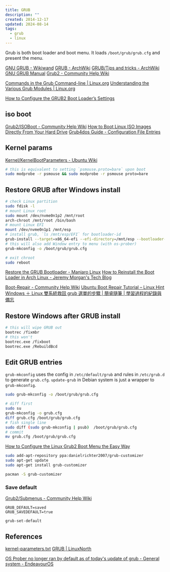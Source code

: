 ```yaml
---
title: GRUB
description: ""
created: 2014-12-17
updated: 2024-08-14
tags:
  - grub
  - linux
---
```


Grub is both boot loader and boot menu.
It loads `/boot/grub/grub.cfg` and present the menu.

[GNU GRUB - Wikiwand](https://omni.wikiwand.com/en/GNU_GRUB)
[GRUB - ArchWiki](https://wiki.archlinux.org/title/GRUB)
[GRUB/Tips and tricks - ArchWiki](https://wiki.archlinux.org/title/GRUB/Tips_and_tricks)
[GNU GRUB Manual](http://www.gnu.org/software/grub/manual/html_node/)
[Grub2 - Community Help Wiki](https://help.ubuntu.com/community/Grub2/)

[Commands in the Grub Command-line | Linux.org](http://www.linux.org/threads/commands-in-the-grub-command-line.7536/)
[Understanding the Various Grub Modules | Linux.org](http://www.linux.org/threads/understanding-the-various-grub-modules.7535/)

[How to Configure the GRUB2 Boot Loader’s Settings](http://www.howtogeek.com/196655/how-to-configure-the-grub2-boot-loaders-settings/)

## iso boot

[Grub2/ISOBoot - Community Help Wiki](https://help.ubuntu.com/community/Grub2/ISOBoot)
[How to Boot Linux ISO Images Directly From Your Hard Drive](http://www.howtogeek.com/196933/how-to-boot-linux-iso-images-directly-from-your-hard-drive/)
[Grub4dos Guide - Configuration File Entries](http://diddy.boot-land.net/grub4dos/files/menu.htm)

## Kernel params

[Kernel/KernelBootParameters - Ubuntu Wiki](https://wiki.ubuntu.com/Kernel/KernelBootParameters)

```sh
# this is equivalent to setting `psmouse.proto=bare` upon boot
sudo modprobe -r psmouse && sudo modprobe -r psmouse proto=bare
```

## Restore GRUB after Windows install

```sh
# check Linux partition
sudo fdisk -l
# mount Linux root
sudo mount /dev/nvme0n1p2 /mnt/root
arch-chroot /mnt/root /bin/bash
# mount Linux EFI
mount /dev/nvme0n1p1 /mnt/esp
# install grub, `ls /mnt/esp/EFI` for bootloader-id
grub-install --target=x86_64-efi --efi-directory=/mnt/esp --bootloader-id=GRUB
# this will also add Window entry to menu (with os-prober)
grub-mkconfig -o /boot/grub/grub.cfg

# exit chroot
sudo reboot
```

[Restore the GRUB Bootloader - Manjaro Linux](https://wiki.manjaro.org/index.php/Restore_the_GRUB_Bootloader)
[How to Reinstall the Boot Loader in Arch Linux - Jeremy Morgan's Tech Blog](https://www.jeremymorgan.com/tutorials/linux/how-to-reinstall-boot-loader-arch-linux/)

[Boot-Repair - Community Help Wiki](https://help.ubuntu.com/community/Boot-Repair)
[Ubuntu Boot Repair Tutorial – Linux Hint](https://linuxhint.com/ubuntu_boot_repair_tutorial/)
[Windows ＋ Linux 雙系統救回 grub 選單的步驟 | 簡睿隨筆 | 學習過程的紀錄與備忘](http://jdev.tw/blog/3776/grub-menu-rescue)

## Restore Windows after GRUB install

```sh
# this will wipe GRUB out
bootrec /fixmbr
# this won't
bootrec.exe /fixboot
bootrec.exe /RebuildBcd
```

## Edit GRUB entries

`grub-mkconfig` uses the config in `/etc/default/grub` and rules in `/etc/grub.d` to generate `grub.cfg`.
`update-grub` in Debian system is just a wrapper to `grub-mkconfig`.

```sh
sudo grub-mkconfig -o /boot/grub/grub.cfg

# diff first
sudo su
grub-mkconfig -o grub.cfg
diff grub.cfg /boot/grub/grub.cfg
# fish single line
sudo diff (sudo grub-mkconfig | psub)  /boot/grub/grub.cfg
# commit
mv grub.cfg /boot/grub/grub.cfg
```

[How to Configure the Linux Grub2 Boot Menu the Easy Way](https://www.howtogeek.com/howto/43471/how-to-configure-the-linux-grub2-boot-menu-the-easy-way/)

```sh
sudo add-apt-repository ppa:danielrichter2007/grub-customizer
sudo apt-get update
sudo apt-get install grub-customizer
```

```sh
pacman -S grub-customizer
```

### Save default

[Grub2/Submenus - Community Help Wiki](https://help.ubuntu.com/community/Grub2/Submenus)

```
GRUB_DEFAULT=saved
GRUB_SAVEDEFAULT=true
```

`grub-set-default`

## References

[kernel-parameters.txt](https://www.kernel.org/doc/Documentation/kernel-parameters.txt)
[GRUB | LinuxNorth](https://linuxnorth.wordpress.com/category/grub/)

[OS Prober no longer ran by default as of today's update of grub - General system - EndeavourOS](https://forum.endeavouros.com/t/os-prober-no-longer-ran-by-default-as-of-todays-update-of-grub/15187/38)
